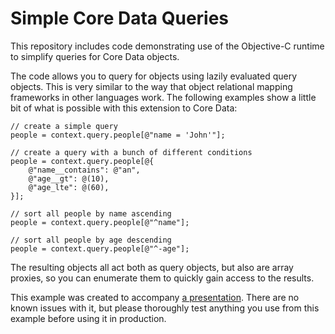 # Simple Core Data Queries

This repository includes code demonstrating use of the Objective-C runtime to simplify queries for Core Data objects.

The code allows you to query for objects using lazily evaluated query objects. This is very similar to the way that object relational mapping frameworks in other languages work. The following examples show a little bit of what is possible with this extension to Core Data:


	// create a simple query
	people = context.query.people[@"name = 'John'"];

	// create a query with a bunch of different conditions
	people = context.query.people[@{
		@"name__contains": @"an",
		@"age__gt": @(10),
		@"age_lte": @(60),
	}];
	
	// sort all people by name ascending
	people = context.query.people[@"^name"];

	// sort all people by age descending
	people = context.query.people[@"^-age"];

The resulting objects all act both as query objects, but also are array proxies, so you can enumerate them to quickly gain access to the results.

This example was created to accompany [a presentation](http://wbyoung.github.com/objective_c_runtime.pdf). There are no known issues with it, but please thoroughly test anything you use from this example before using it in production.
